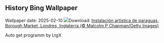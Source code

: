 ## History Bing Wallpaper
Wallpaper date: 2025-02-10
![](https://www.bing.com/th?id=OHR.UmbrellaDay_ES-ES9589999908_UHD.jpg&w=1000)Download: [Instalación artística de paraguas, Borough Market, Londres, Inglaterra (© Malcolm P Chapman/Getty Images)](https://www.bing.com/th?id=OHR.UmbrellaDay_ES-ES9589999908_UHD.jpg)

Auto get programm by LtgX
